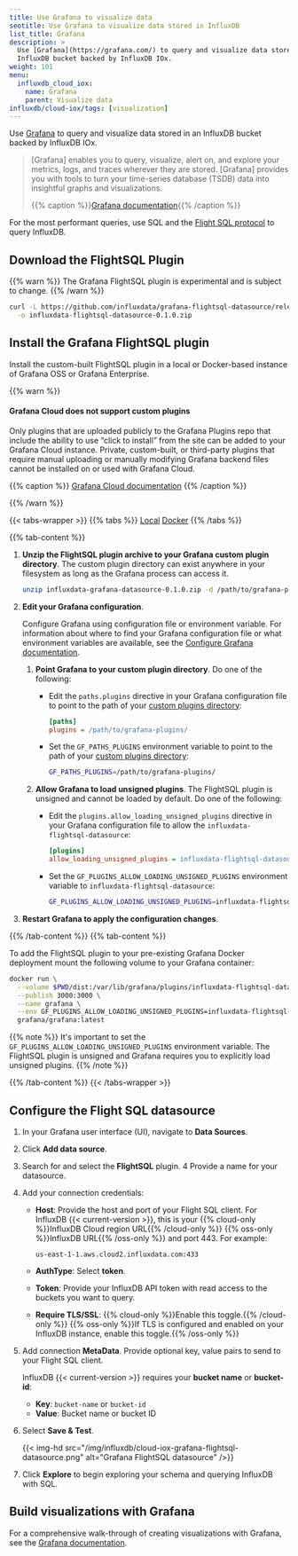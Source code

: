 ```yaml
---
title: Use Grafana to visualize data
seotitle: Use Grafana to visualize data stored in InfluxDB
list_title: Grafana
description: >
  Use [Grafana](https://grafana.com/) to query and visualize data stored in an
  InfluxDB bucket backed by InfluxDB IOx.
weight: 101
menu:
  influxdb_cloud_iox:
    name: Grafana
    parent: Visualize data
influxdb/cloud-iox/tags: [visualization]
---
```


Use [Grafana](https://grafana.com/) to query and visualize data stored in an
InfluxDB bucket backed by InfluxDB IOx.

> [Grafana] enables you to query, visualize, alert on, and explore your metrics,
> logs, and traces wherever they are stored.
> [Grafana] provides you with tools to turn your time-series database (TSDB)
> data into insightful graphs and visualizations.
>
> {{% caption %}}[Grafana documentation](https://grafana.com/docs/grafana/latest/introduction/){{% /caption %}}

For the most performant queries, use SQL and the
[Flight SQL protocol](https://arrow.apache.org/blog/2022/02/16/introducing-arrow-flight-sql/)
to query InfluxDB.


## Download the FlightSQL Plugin

{{% warn %}}
The Grafana FlightSQL plugin is experimental and is subject to change.
{{% /warn %}}

```sh
curl -L https://github.com/influxdata/grafana-flightsql-datasource/releases/download/v0.1.0/influxdata-flightsql-datasource-0.1.0.zip \
  -o influxdata-flightsql-datasource-0.1.0.zip
```

## Install the Grafana FlightSQL plugin

Install the custom-built FlightSQL plugin in a local or Docker-based instance
of Grafana OSS or Grafana Enterprise.

{{% warn %}}
#### Grafana Cloud does not support custom plugins

Only plugins that are uploaded publicly to the Grafana Plugins repo that
include the ability to use “click to install” from the site can be added to
your Grafana Cloud instance. Private, custom-built, or third-party plugins
that require manual uploading or manually modifying Grafana backend files
cannot be installed on or used with Grafana Cloud.

{{% caption %}}
[Grafana Cloud documentation](https://grafana.com/docs/grafana-cloud/fundamentals/find-and-use-plugins/)
{{% /caption %}}

{{% /warn %}}

{{< tabs-wrapper >}}
{{% tabs %}}
[Local](#)
[Docker](#)
{{% /tabs %}}

{{% tab-content %}}
<!---------------------------- BEGIN LOCAL CONTENT ---------------------------->

<div id="custom-grafana-plugins-directory"></div>

1.  **Unzip the FlightSQL plugin archive to your Grafana custom plugin directory**.
    The custom plugin directory can exist anywhere in your filesystem as long as
    the Grafana process can access it.

    ```sh
    unzip influxdata-grafana-datasource-0.1.0.zip -d /path/to/grafana-plugins/
    ```

2.  **Edit your Grafana configuration**.
    
    Configure Grafana using configuration file or environment variable.
    For information about where to find your Grafana configuration file or what
    environment variables are available, see the
    [Configure Grafana documentation](https://grafana.com/docs/grafana/latest/setup-grafana/configure-grafana/).
    
    1.  **Point Grafana to your custom plugin directory**.
        Do one of the following:

        - Edit the `paths.plugins` directive in your Grafana configuration file
          to point to the path of your [custom plugins directory](#custom-grafana-plugins-directory):
        
          ```ini
          [paths]
          plugins = /path/to/grafana-plugins/
          ```

        - Set the `GF_PATHS_PLUGINS` environment variable to point to the path
          of your [custom plugins directory](#custom-grafana-plugins-directory):
        
          ```sh
          GF_PATHS_PLUGINS=/path/to/grafana-plugins/
          ```

    2.  **Allow Grafana to load unsigned plugins**.
        The FlightSQL plugin is unsigned and cannot be loaded by default.
        Do one of the following:

        - Edit the `plugins.allow_loading_unsigned_plugins` directive in your
          Grafana configuration file to allow the `influxdata-flightsql-datasource`:

          ```ini
          [plugins]
          allow_loading_unsigned_plugins = influxdata-flightsql-datasource
          ```

        - Set the `GF_PLUGINS_ALLOW_LOADING_UNSIGNED_PLUGINS` environment variable
          to `influxdata-flightsql-datasource`:

          ```sh
          GF_PLUGINS_ALLOW_LOADING_UNSIGNED_PLUGINS=influxdata-flightsql-datasource
          ```

4.  **Restart Grafana to apply the configuration changes**.

<!----------------------------- END LOCAL CONTENT ----------------------------->
{{% /tab-content %}}
{{% tab-content %}}
<!---------------------------- BEGIN DOCKER CONTENT --------------------------->

To add the FlightSQL plugin to your pre-existing Grafana Docker deployment
mount the following volume to your Grafana container:

```bash 
docker run \
  --volume $PWD/dist:/var/lib/grafana/plugins/influxdata-flightsql-datasource \
  --publish 3000:3000 \
  --name grafana \
  --env GF_PLUGINS_ALLOW_LOADING_UNSIGNED_PLUGINS=influxdata-flightsql-datasource \
  grafana/grafana:latest
```

{{% note %}}
It's important to set the `GF_PLUGINS_ALLOW_LOADING_UNSIGNED_PLUGINS`
environment variable. The FlightSQL plugin is unsigned and Grafana requires you
to explicitly load unsigned plugins. 
{{% /note %}}

<!----------------------------- END DOCKER CONTENT ---------------------------->
{{% /tab-content %}}
{{< /tabs-wrapper >}}

## Configure the Flight SQL datasource

1.  In your Grafana user interface (UI), navigate to **Data Sources**.
2.  Click **Add data source**.
3.  Search for and select the **FlightSQL** plugin.
4   Provide a name for your datasource.
5.  Add your connection credentials:

    - **Host**: Provide the host and port of your Flight SQL client.
      For InfluxDB {{< current-version >}}, this is your
      {{% cloud-only %}}InfluxDB Cloud region URL{{% /cloud-only %}}
      {{% oss-only %}}InfluxDB URL{{% /oss-only %}}
      and port 443. For example:

      ```
      us-east-1-1.aws.cloud2.influxdata.com:433
      ```

    - **AuthType**: Select **token**.
    - **Token**: Provide your InfluxDB API token with read access to the buckets
      you want to query.
    - **Require TLS/SSL**:
      {{% cloud-only %}}Enable this toggle.{{% /cloud-only %}}
      {{% oss-only %}}If TLS is configured and enabled on your InfluxDB instance, enable this toggle.{{% /oss-only %}}

6.  Add connection **MetaData**.
    Provide optional key, value pairs to send to your Flight SQL client.

    InfluxDB {{< current-version >}} requires your **bucket name** or **bucket-id**:
    
    - **Key**: `bucket-name` or `bucket-id`
    - **Value**: Bucket name or bucket ID

7.  Select **Save & Test**.

    {{< img-hd src="/img/influxdb/cloud-iox-grafana-flightsql-datasource.png" alt="Grafana FlightSQL datasource" />}}

8. Click **Explore** to begin exploring your schema and querying InfluxDB with SQL.

## Build visualizations with Grafana

For a comprehensive walk-through of creating visualizations with
Grafana, see the [Grafana documentation](https://grafana.com/docs/grafana/latest/).
